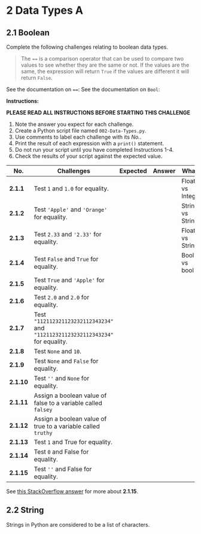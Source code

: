 # 2 Data Types A

## 2.1 Boolean

Complete the following challenges relating to boolean data types.

> The `==` is a comparison operator that can be used to compare two values to see whether they are the same or not. If the values are the same, the expression will return `True` if the values are different it will return `False`.

See the documentation on `==`:
See the documentation on `Bool`:

**Instructions:**

**PLEASE READ ALL INSTRUCTIONS BEFORE STARTING THIS CHALLENGE**

1. Note the answer you expect for each challenge.
2. Create a Python script file named `002-Data-Types.py`.
3. Use comments to label each challenge with its *No.*.
4. Print the result of each expression with a `print()` statement.
5. Do not run your script until you have completed Instructions 1-4.
6. Check the results of your script against the expected value.

| No.        | Challenges                                                                       | Expected      | Answer      | What?            |
| ---------- | -------------------------------------------------------------------------------- | ------------- | ----------- | -----------      | 
| **2.1.1**  | Test `1` and `1.0` for equality.                                                 |               |             | Float vs Integer |
| **2.1.2**  | Test `'Apple'` and `'Orange'` for equality.                                      |               |             | String vs String |
| **2.1.3**  | Test `2.33` and `'2.33'` for equality.                                           |               |             | Float vs String  |
| **2.1.4**  | Test `False` and `True` for equality.                                            |               |             | Bool vs bool     |
| **2.1.5**  | Test `True` and `'Apple'` for equality.                                          |               |             |                  |
| **2.1.6**  | Test `2.0` and `2.0` for equality.                                               |               |             |                  |
| **2.1.7**  | Test `"112112321123232112343234"` and `"112112321123232112343234"` for equality. |               |             |                  |
| **2.1.8**  | Test `None` and `10`.                                                            |               |             |                  |
| **2.1.9**  | Test `None` and `False` for equality.                                            |               |             |                  |
| **2.1.10** | Test `''` and `None` for equality.                                               |               |             |                  |
| **2.1.11** | Assign a boolean value of false to a variable called `falsey`                    |               |             |                  |
| **2.1.12** | Assign a boolean value of true to a variable called `truthy`                     |               |             |                  |
| **2.1.13** | Test `1` and True for equality.                                                  |               |             |                  |
| **2.1.14** | Test `0` and False for equality.                                                 |               |             |                  |
| **2.1.15** | Test `''` and False for equality.                                                |               |             |                  |

See [this StackOverflow answer](https://stackoverflow.com/questions/38972645/python-comparing-empty-string-to-false-is-false-why) for more about **2.1.15**.

## 2.2 String

Strings in Python are considered to be a list of characters.



